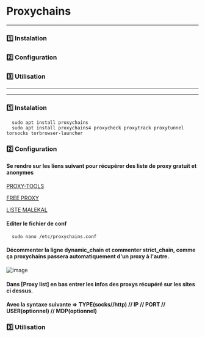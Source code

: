 # Proxychains

---

### 1️⃣ Instalation
### 2️⃣ Configuration
### 3️⃣ Utilisation

---
---

### 1️⃣ Instalation
      sudo apt install proxychains
      sudo apt install proxychains4 proxycheck proxytrack proxytunnel torsocks torbrowser-launcher
      
### 2️⃣ Configuration
#### Se rendre sur les liens suivant pour récupérer des liste de proxy gratuit et anonymes
[PROXY-TOOLS](https://fr.proxy-tools.com/proxy/socks)

[FREE PROXY](http://free-proxy.cz/fr/)

[LISTE MALEKAL](https://www.malekal.com/liste-des-meilleurs-proxy-gratuits-2022/)

#### Editer le fichier de conf
      
      sudo nano /etc/proxychains.conf

#### Décommenter la ligne dynamic_chain et commenter strict_chain, comme ça proxychains passera automatiquement d'un proxy à l'autre.

![image](https://github.com/user-attachments/assets/01bf0e66-9382-4e39-a92a-d3f3a2844c17)

#### Dans [Proxy list] en bas entrer les infos des proxys récupéré sur les sites ci dessus.
#### Avec la syntaxe suivante => TYPE(socks//http) // IP // PORT // USER(optionnel) // MDP(optionnel)



### 3️⃣ Utilisation

